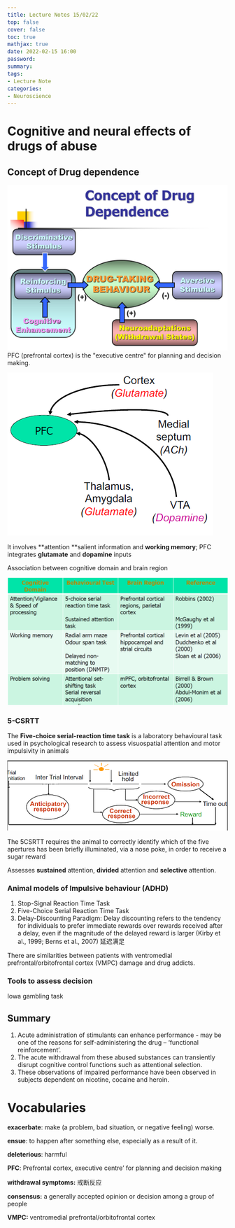 ```yaml
---
title: Lecture Notes 15/02/22
top: false
cover: false
toc: true
mathjax: true
date: 2022-02-15 16:00
password:
summary:
tags:
- Lecture Note
categories:
- Neuroscience
---
```


# Cognitive and neural effects of drugs of abuse

## Concept of Drug dependence

![Concept of Drug Dependence](https://raw.githubusercontent.com/ReveRoyl/PictureBed/main/BlogImg/202203171841445.png)PFC (prefrontal cortex) is the "executive centre" for planning and decision making. 

![PFC integrates glutamate and dopamine inputs](https://raw.githubusercontent.com/ReveRoyl/PictureBed/main/BlogImg/202203171840809.png)

It involves **attention **salient information and **working memory**; PFC integrates **glutamate** and **dopamine** inputs  

Association between cognitive domain and brain region

![Association between cognitive domain and brain region](https://raw.githubusercontent.com/ReveRoyl/PictureBed/main/BlogImg/202202151810239.png)

### 5-CSRTT

The **Five-choice serial-reaction time task** is a laboratory behavioural task used in psychological research to assess visuospatial attention and motor impulsivity in animals

![5-CSRTT](https://raw.githubusercontent.com/ReveRoyl/PictureBed/main/BlogImg/202203171849458.png)

The 5CSRTT requires the animal to correctly identify which of the five apertures has been briefly illuminated, via a nose poke, in order to receive a sugar reward

Assesses **sustained** attention, **divided** attention and **selective** attention.

### Animal models of Impulsive behaviour (ADHD)

1. Stop-Signal Reaction Time Task
2. Five-Choice Serial Reaction Time Task
3. Delay-Discounting Paradigm: Delay discounting refers to the tendency for individuals to prefer immediate rewards over rewards received after a delay, even if the magnitude of the delayed reward is larger (Kirby et al., 1999; Berns et al., 2007) 延迟满足

There are similarities between patients with ventromedial prefrontal/orbitofrontal cortex (VMPC) damage and drug addicts.

### Tools to assess decision

Iowa gambling task

## Summary

1. Acute administration of stimulants can enhance performance - may be one of the reasons for self-administering the drug – ‘functional reinforcement’.
2. The acute withdrawal from these abused substances can transiently disrupt cognitive control functions such as attentional selection.
3. These observations of impaired performance have been observed in subjects dependent on nicotine, cocaine and heroin.

# Vocabularies

**exacerbate**: make (a problem, bad situation, or negative feeling) worse.

**ensue**: to happen after something else, especially as a result of it.

**deleterious**: harmful

**PFC**: Prefrontal cortex, executive centre’ for planning and decision making

**withdrawal symptoms:** 戒断反应

**consensus:** a generally accepted opinion or decision among a group of people

**VMPC:** ventromedial prefrontal/orbitofrontal cortex







